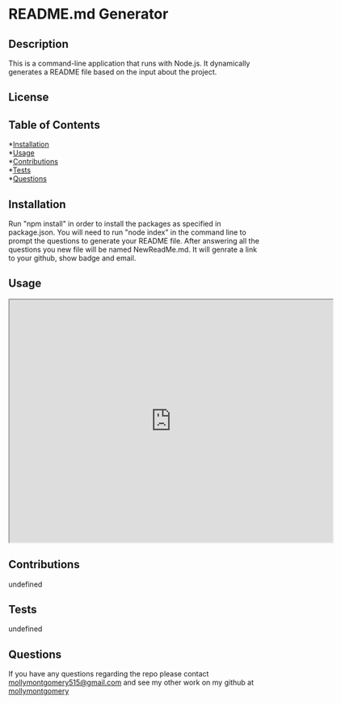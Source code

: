 # README.md Generator

  ## Description
  This is a command-line application that runs with Node.js. It dynamically generates a README file based on the input about the project. 

  ## License


  ## Table of Contents
  
  *[Installation](#installation)<br>
  *[Usage](#usage)<br>
  *[Contributions](#contributions)<br>
  *[Tests](#tests)<br>
  *[Questions](#questions)


  ## Installation
  Run "npm install" in order to install the packages as specified in package.json. You will need to run "node index" in the command line to prompt the questions to generate your README file. After answering all the questions you new file will be named NewReadMe.md. It will genrate a link to your github, show badge and email. 

  ## Usage
  <iframe src="https://drive.google.com/file/d/1dRRI8VjOIjxYqecj7FGzWinBI5rlcRVV/preview" width="640" height="480"></iframe>

  ## Contributions
  undefined

  ## Tests
  undefined

  ## Questions
  If you have any questions regarding the repo please contact mollymontgomery515@gmail.com and see my other work on my github at [mollymontgomery](https://www.github.com/mollymontgomery) 

